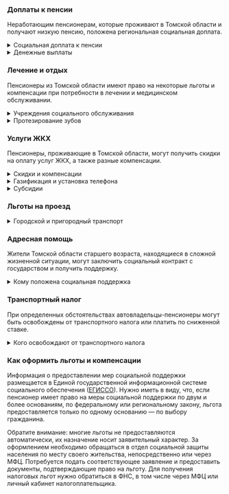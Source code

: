 ### Доплаты к пенсии
Неработающим пенсионерам, которые проживают в Томской области и получают низкую пенсию, положена региональная социальная доплата.
<details>
<summary>Социальная доплата к пенсии</summary>

В Томской области региональный прожиточный минимум пенсионера превышает общефедеральный. Неработающим пенсионерам с низким размером пенсии производится региональная социальная доплата к пенсии до прожиточного минимума пенсионера. На 2021 год — 10 436 рублей.

Для назначения региональной доплаты в настоящее время необходимо обращаться в органы социальной защиты населения. С 2022 года доплата будет назначаться автоматически.
</details>
<details>
<summary>Денежные выплаты</summary>

Если пенсионер относится к льготной категории, ему полагается ежемесячная денежная выплата (ЕДВ), которую регулярно индексируют.

В [Томской](https://docs.cntd.ru/document/951810736) области ветераны труда ежемесячно получают 400 рублей, а ветеранам труда Томской области выплачивается 500 рублей. Реабилитированным и пострадавшим от репрессий пенсионерам полагается ЕДВ в сумме 300 рублей. Труженикам тыла производят выплаты по 500 рублей ежемесячно и 500 рублей — ежегодно ко Дню Победы. К юбилейным датам, начиная с 90-летия, труженик тыла единовременно подучает 5000 рублей. Томским долгожителям, которым исполнилось 100 лет, полагается прибавка к пенсии — 1000 рублей.
</details>

### Лечение и отдых
Пенсионеры из Томской области имеют право на некоторые льготы и компенсации при потребности в лечении и медицинском обслуживании. <details>
<summary> Учреждения социального обслуживания </summary>

Внеочередной приём в дома-интернаты для престарелых и инвалидов, учреждения социального обслуживания предоставляется реабилитированным и пострадавшим от репрессий пенсионерам, труженикам тыла, а также потерявшим родителей в годы ВОВ.
</details>
<details>
<summary>Протезирование зубов</summary>

В [Томской](https://docs.cntd.ru/document/467906833) области социальная помощь на зубопротезирование оказывается: ветеранам труда с доходом не более 1,2 прожиточного минимума, труженикам тыла и блокадникам, несовершеннолетним узникам фашизма, ветеранам и инвалидам боевых действий, а в случае их гибели — родителям. Социальную помощь можно получить один раз в год в размере 50% расходов на зубопротезирование. При этом траты должны быть произведены не ранее чем за год перед обращением за компенсацией. Не возмещаются расходы на протезы из драгметаллов и металлокерамики.
</details>

### Услуги ЖКХ
Пенсионеры, проживающие в Томской области, могут получить скидки на оплату услуг ЖКХ, а также разные компенсации. 
<details>
<summary>Скидки и компенсации</summary>

Ветеранам труда, реабилитированным и пострадавшим от репрессий пенсионерам выплачивается компенсация в размере 50% на оплату жилого помещения и коммунальные услуги. Компенсация предоставляется в пределах утверждённых региональных нормативов потребления.

Ежемесячная денежная выплат за ЖКУ предоставляется с учётом нетрудоспособных членов семьи ветерана, находящихся у него на иждивении. Льготу получают также члены семьи реабилитированного, которые проживают вместе с ним.

Одинокие неработающие пенсионеры по достижении 70 лет освобождаются от взносов на капремонт на 50%, а с 80-летнего возраста — полностью. Льгота распространяется также на граждан указанного возраста, семья которых состоит из неработающих граждан пенсионного возраста (мужчины — старше 60 лет, женщины — 55) и (или) инвалидов I и II групп.
</details>
<details>
<summary>Газификация и установка телефона</summary>

В Томской области пенсионеры могут получить сертификат на [газификацию](https://docs.cntd.ru/document/467907995) принадлежащего им жилья. Сертификат на 60 000 рублей полагается малообеспеченным пенсионерам с доходом ниже прожиточного минимума, а также участникам и инвалидам ВОВ, инвалидам боевых действий, несовершеннолетним узникам фашизма и блокадникам. 

Получить 30 000 рублей на газификацию смогут пенсионеры, доход семьи которых составляет от одного до полутора прожиточных минимума. При доходах от полутора до двух прожиточных минимумов выдаётся сертификат на 15 000 рублей.

Реабилитированные и пострадавшие от репрессий имеют право на первоочередную установку телефона.
</details>
<details>
<summary>Субсидии</summary>

В Томской области доля затрат на ЖКУ для оформления субсидии для неработающих одиноких пенсионеров и инвалидов, а также семей, состоящих из неработающих пенсионеров и инвалидов, зависит от уровня их дохода. Так, при доходе свыше двух прожиточных минимумов, оформить субсидию можно при тратах более 13%, от одного до двух прожиточных минимумов — доля расходов варьируется от 9 до 12%. Пенсионеры, чьи доходы не превышают прожиточного минимума, получают право на субсидию при расходах на «коммуналку» от 3 до 8,5%. Пенсионеры, не относящиеся к данной категории, оформить субсидию смогут при тратах на ЖКУ более 22%.
</details>

### Льготы на проезд
<details>
<summary>Городской и пригородный транспорт</summary>

В [Томской](https://docs.cntd.ru/document/467917995) области пенсионеры, а также мужчины старше 60 лет и женщины — 55 лет для поездок электрическим и автомобильным транспортом городского, пригородного и междугороднего (кроме такси, в том числе маршрутного), а также на внутреннем водном транспорте приобретают единый социальный проездной билет. Пенсионерам, размер дохода которых не превышает полтора прожиточных минимума, и мужчинам старше 60 лет, женщинам — 55 лет с доходом ниже одного прожиточного минимума полагается ежемесячная денежная выплата на проезд в размере 200 рублей.
</details>

### Адресная помощь
Жители Томской области старшего возраста, находящиеся в сложной жизненной ситуации, могут заключить социальный контракт с государством и получить поддержку.
<details>
<summary>Кому положена социальная поддержка</summary>

Пенсионерам, оказавшимся в трудной жизненной ситуации по не зависящим от них причинам или в связи со стихийным бедствием, экстремальной ситуацией, оказывается адресная помощь. Она предоставляется путём выплаты пособий либо в натуральной форме (обеспечение одеждой, обувью, лекарствами, организация лечения и ухода, проведение ремонта жилья или установка приборов учёта и пр.). С нуждающимися пенсионерами может быть заключён социальный контракт.
</details>

### Транспортный налог
При определенных обстоятельствах автовладельцы-пенсионеры могут быть освобождены от транспортного налога или платить по сниженной ставке. 
<details>
<summary>Кого освобождают от транспортного налога</summary>

В [Томской](https://www.nalog.gov.ru/rn77/service/tax/d1035874/) области реабилитированные и пострадавшие от репрессий, ветераны боевых действий, инвалиды вследствие военной травмы и граждане, подвергшиеся радиации, полностью освобождены от уплаты налога на одно транспортное средство с двигателем до 150 л. с., а ветераны ВОВ — независимо от мощности двигателя. Пенсионеры, а также те, кто должен был уйти на пенсию по ранее действовавшему законодательству, не уплачивают налог на самоходные транспортные средства, машины и механизмы на пневматическом и гусеничном ходу.
</details>

### Как оформить льготы и компенсации 
Информация о предоставлении мер социальной поддержки размещается в Единой государственной информационной системе социального обеспечения ([ЕГИССО](http://egisso.ru/site/client/#/)). Нужно иметь в виду, что, если пенсионер имеет право на меры социальной поддержки по двум и более основаниям, по федеральному или региональному закону, льгота предоставляется только по одному основанию — по выбору гражданина.

Обратите внимание: многие льготы не предоставляются автоматически, их назначение носит заявительный характер. За оформлением необходимо обращаться в отдел социальной защиты населения по месту своего жительства, непосредственно или через МФЦ. Потребуется подать соответствующее заявление и предоставить документы, подтверждающие право на льготу. Для получения налоговых льгот нужно обратиться в ФНС, в том числе через МФЦ или личный кабинет налогоплательщика.
